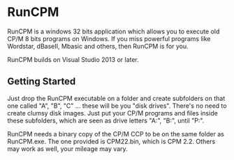 # RunCPM

RunCPM is a windows 32 bits application which allows you to execute old CP/M 8 bits programs on Windows.
If you miss powerful programs like Wordstar, dBaseII, Mbasic and others, then RunCPM is for you.

RunCPM builds on Visual Studio 2013 or later.

## Getting Started

Just drop the RunCPM executable on a folder and create subfolders on that one called "A", "B", "C" ... these will be you "disk drives".
There's no need to create clumsy disk images. Just put your CP/M programs and files inside these subfolders, which are seen as drive letters "A:", "B:", until "P:".

RunCPM needs a binary copy of the CP/M CCP to be on the same folder as RunCPM.exe. The one provided is CPM22.bin, which is CPM 2.2. Others may work as well, your mileage may vary.

